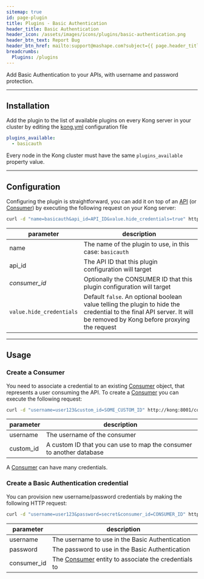 ```yaml
---
sitemap: true
id: page-plugin
title: Plugins - Basic Authentication
header_title: Basic Authentication
header_icon: /assets/images/icons/plugins/basic-authentication.png
header_btn_text: Report Bug
header_btn_href: mailto:support@mashape.com?subject={{ page.header_title }} Plugin Bug
breadcrumbs:
  Plugins: /plugins
---
```


Add Basic Authentication to your APIs, with username and password protection.

---

## Installation

<!---
Make sure every Kong server in your cluster has the required dependency by executing:

```bash
$ kong install basicauth
```
-->

Add the plugin to the list of available plugins on every Kong server in your cluster by editing the [kong.yml](/docs/{{site.data.kong_latest}}/getting-started/configuration) configuration file

```yaml
plugins_available:
  - basicauth
```

Every node in the Kong cluster must have the same `plugins_available` property value.

---

## Configuration

Configuring the plugin is straightforward, you can add it on top of an [API](/docs/{{site.data.kong_latest}}/api/#api-object) (or [Consumer](/docs/{{site.data.kong_latest}}/api/#consumer-object)) by executing the following request on your Kong server:

```bash
curl -d "name=basicauth&api_id=API_ID&value.hide_credentials=true" http://kong:8001/plugins_configurations/
```

| parameter                    | description                                                |
|------------------------------|------------------------------------------------------------|
| name                         | The name of the plugin to use, in this case: `basicauth`   |
| api_id                       | The API ID that this plugin configuration will target             |
| *consumer_id*                | Optionally the CONSUMER ID that this plugin configuration will target |
| `value.hide_credentials`     | Default `false`. An optional boolean value telling the plugin to hide the credential to the final API server. It will be removed by Kong before proxying the request |

---

## Usage

### Create a Consumer

You need to associate a credential to an existing [Consumer](/docs/{{site.data.kong_latest}}/api/#consumer-object) object, that represents a user consuming the API. To create a [Consumer](/docs/{{site.data.kong_latest}}/api/#consumer-object) you can execute the following request:

```bash
curl -d "username=user123&custom_id=SOME_CUSTOM_ID" http://kong:8001/consumers/
```

| parameter                    | description                                                |
|------------------------------|------------------------------------------------------------|
| username                     | The username of the consumer   |
| custom_id                    | A custom ID that you can use to map the consumer to another database |

A [Consumer](/docs/{{site.data.kong_latest}}/api/#consumer-object) can have many credentials.

### Create a Basic Authentication credential

You can provision new username/password credentials by making the following HTTP request:

```bash
curl -d "username=user123&password=secret&consumer_id=CONSUMER_ID" http://kong:8001/basicauth_credentials/
```

| parameter                    | description                                                |
|------------------------------|------------------------------------------------------------|
| username                     | The username to use in the Basic Authentication   |
| password                     | The password to use in the Basic Authentication             |
| consumer_id                  | The [Consumer](/docs/{{site.data.kong_latest}}/api/#consumer-object) entity to associate the credentials to |
